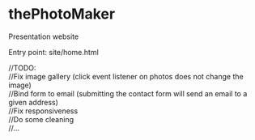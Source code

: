 # thePhotoMaker
Presentation website  
  
  
Entry point: site/home.html  
  
  
  
//TODO:  
//Fix image gallery (click event listener on photos does not change the image)  
//Bind form to email (submitting the contact form will send an email to a given address)  
//Fix responsiveness  
//Do some cleaning  
//...  
